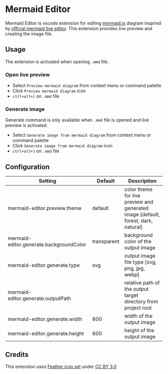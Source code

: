 # Mermaid Editor

Mermaid Editor is vscode extension for editing [mermaid.js](https://mermaidjs.github.io/) diagram inspired by [official mermaid live editor](https://mermaidjs.github.io/mermaid-live-editor/). This extension provides live preview and creating the image file.

## Usage

The extension is activated when opening `.mmd` file.

### Open live preview

- Select `Preview mermaid diagram` from context menu or command palette
- Click `Preview mermaid diagram` icon
- `ctrl+alt+[` on `.mmd` file

### Generate image

Generate command is only available when `.mmd` file is opened and live preview is activated.

- Select `Generate image from mermaid diagram` from context menu or command palette
- Click `Generate image from mermaid diagram` icon
- `ctrl+alt+]` on `.mmd` file

## Configuration

|Setting|Default|Description|
|---|---|---|
|mermaid-editor.preview.theme|default|color theme for live preview and generated image [default, forest, dark, natural]|
|mermaid-editor.generate.backgroundColor|transparent|background color of the output image|
|mermaid-editor.generate.type|svg|output image file type [svg, png, jpg, webp]|
|mermaid-editor.generate.outputPath||relative path of the output target directory from project root|
|mermaid-editor.generate.width|800|width of the output image|
|mermaid-editor.generate.height|600|height of the output image|


## Credits
This extension uses [Feather icon set](https://www.iconfinder.com/iconsets/feather) under [CC BY 3.0](https://creativecommons.org/licenses/by/3.0/)